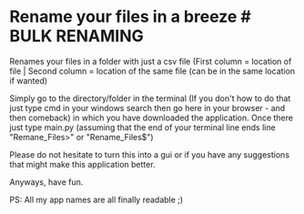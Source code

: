 # Rename your files in a breeze # BULK RENAMING
Renames your files in a folder with just a csv file (First column = location of file | Second column = location of the same file (can be in the same location if wanted)

Simply go to the directory/folder in the terminal (If you don't how to do that just type cmd in your windows search then go here in your browser -  and then comeback) in which you have downloaded the application. Once there just type main.py (assuming that the end of your terminal line ends line "Remane_Files>" or "Rename_Files$") 

Please do not hesitate to turn this into a gui or if you have any suggestions that might make this application better.

Anyways, have fun. 

PS: All my app names are all finally readable ;)
